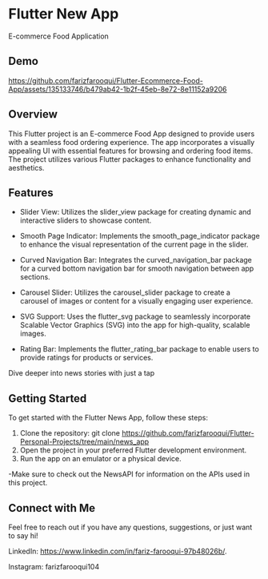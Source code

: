 
# Flutter New App
E-commerce Food Application



## Demo
https://github.com/farizfarooqui/Flutter-Ecommerce-Food-App/assets/135133746/b479ab42-1b2f-45eb-8e72-8e11152a9206



## Overview
This Flutter project is an E-commerce Food App designed to provide users with a seamless food ordering experience. The app incorporates a visually appealing UI with essential features for browsing and ordering food items. The project utilizes various Flutter packages to enhance functionality and aesthetics.

## Features

- Slider View: Utilizes the slider_view package for creating dynamic and interactive sliders to showcase content.
- Smooth Page Indicator: Implements the smooth_page_indicator package to enhance the visual representation of the current page in the slider.

- Curved Navigation Bar: Integrates the curved_navigation_bar package for a curved bottom navigation bar for smooth navigation between app sections.
- Carousel Slider: Utilizes the carousel_slider package to create a carousel of images or content for a visually engaging user experience.
- SVG Support: Uses the flutter_svg package to seamlessly incorporate Scalable Vector Graphics (SVG) into the app for high-quality, scalable images.
- Rating Bar: Implements the flutter_rating_bar package to enable users to provide ratings for products or services.

Dive deeper into news stories with just a tap


## Getting Started
To get started with the Flutter News App, follow these steps:

1. Clone the repository: git clone https://github.com/farizfarooqui/Flutter-Personal-Projects/tree/main/news_app
2. Open the project in your preferred Flutter development environment.
3. Run the app on an emulator or a physical device.


-Make sure to check out the NewsAPI for information on the APIs used in this project.
## Connect with Me
Feel free to reach out if you have any questions, suggestions, or just want to say hi!

LinkedIn: https://www.linkedin.com/in/fariz-farooqui-97b48026b/.

Instagram: farizfarooqui104
